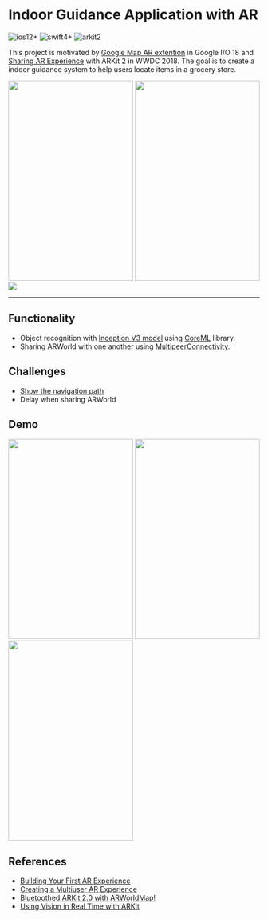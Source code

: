 # Indoor Guidance Application with AR
![ios12+](https://img.shields.io/badge/ios-12%2B-blue.svg)
![swift4+](https://img.shields.io/badge/swift-4%2B-orange.svg)
![arkit2](https://img.shields.io/badge/arkit-2-brightgreen.svg)

This project is motivated by [Google Map AR extention](https://youtu.be/ogfYd705cRs?t=5098) in Google I/O 18 and [Sharing AR Experience](https://www.apple.com/newsroom/2018/06/apple-unveils-arkit-2/?videoid=0e9ddba360be9dd77ac4881ea2fa6cdb) with ARKit 2 in WWDC 2018. 
The goal is to create a indoor guidance system to help users locate items in a grocery store. 

<img src="https://github.com/Weijay/Gotcha/blob/master/resources/GoogleMapAR.png" width="250" height="400"/> 
<img src="https://github.com/Weijay/Gotcha/blob/master/resources/SharingARWorld.png" width="250" height="400"/>  <img src="https://github.com/Weijay/Gotcha/blob/master/resources/faceRecognition.gif" />


---

## Functionality

- Object recognition with [Inception V3 model](https://developer.apple.com/machine-learning/model-details/Inception-v3.txt) using [CoreML](https://developer.apple.com/documentation/coreml) library.
- Sharing ARWorld with one another using [MultipeerConnectivity](MultipeerConnectivity).

## Challenges
- [Show the navigation path](https://stackoverflow.com/questions/53530244/how-to-make-an-scnnode-facing-toward-aranchor)
- Delay when sharing ARWorld

## Demo
<img src="https://github.com/Weijay/Gotcha/blob/master/resources/FirstView.png" width="250" height="400"/>
<img src="https://github.com/Weijay/Gotcha/blob/master/resources/Host.gif" width="250" height="400"/>
<img src="https://github.com/Weijay/Gotcha/blob/master/resources/User.gif" width="250" height="400"/>


## References
- [Building Your First AR Experience](https://developer.apple.com/documentation/arkit/building_your_first_ar_experience)
- [Creating a Multiuser AR Experience](https://developer.apple.com/documentation/arkit/creating_a_multiuser_ar_experience)
- [Bluetoothed ARKit 2.0 with ARWorldMap!](https://github.com/simformsolutions/ARKit2.0-Prototype)
- [Using Vision in Real Time with ARKit](https://github.com/eduDorus/PAWI/tree/master/prototypes/UsingVisionInRealTimeWithARKit)
